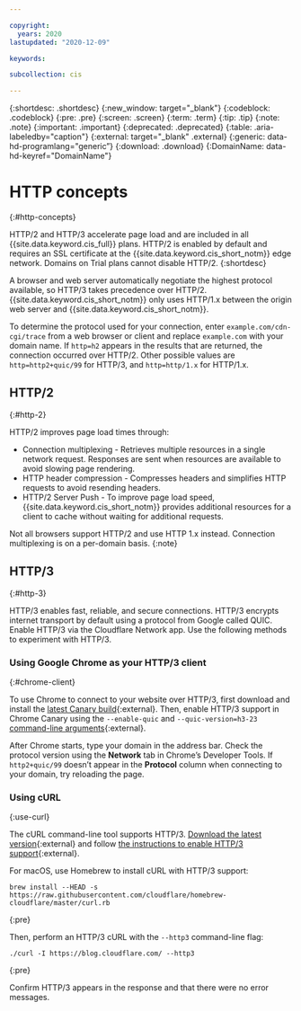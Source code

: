 ```yaml
---

copyright:
  years: 2020
lastupdated: "2020-12-09"

keywords:

subcollection: cis

---
```


{:shortdesc: .shortdesc}
{:new_window: target="_blank"} 
{:codeblock: .codeblock}
{:pre: .pre}
{:screen: .screen}
{:term: .term}
{:tip: .tip}
{:note: .note}
{:important: .important}
{:deprecated: .deprecated}
{:table: .aria-labeledby="caption"}
{:external: target="_blank" .external}
{:generic: data-hd-programlang="generic”}
{:download: .download}
{:DomainName: data-hd-keyref="DomainName"}

# HTTP concepts
{:#http-concepts}

HTTP/2 and HTTP/3 accelerate page load and are included in all {{site.data.keyword.cis_full}} plans.  HTTP/2 is enabled by default and requires an SSL certificate at the {{site.data.keyword.cis_short_notm}} edge network. Domains on Trial plans cannot disable HTTP/2.
{:shortdesc}

A browser and web server automatically negotiate the highest protocol available, so HTTP/3 takes precedence over HTTP/2.  {{site.data.keyword.cis_short_notm}} only uses HTTP/1.x between the origin web server and {{site.data.keyword.cis_short_notm}}.

To determine the protocol used for your connection, enter `example.com/cdn-cgi/trace` from a web browser or client and replace `example.com` with your domain name. If `http=h2` appears in the results that are returned, the connection occurred over HTTP/2. Other possible values are `http=http2+quic/99` for HTTP/3, and `http=http/1.x` for HTTP/1.x.

## HTTP/2
{:#http-2}

HTTP/2 improves page load times through:

* Connection multiplexing - Retrieves multiple resources in a single network request. Responses are sent when resources are available to avoid slowing page rendering.
* HTTP header compression - Compresses headers and simplifies HTTP requests to avoid resending headers.
* HTTP/2 Server Push - To improve page load speed, {{site.data.keyword.cis_short_notm}} provides additional resources for a client to cache without waiting for additional requests.

Not all browsers support HTTP/2 and use HTTP 1.x instead. Connection multiplexing is on a per-domain basis.
{:note}

## HTTP/3
{:#http-3}

HTTP/3 enables fast, reliable, and secure connections.  HTTP/3 encrypts internet transport by default using a protocol from Google called QUIC. Enable HTTP/3 via the Cloudflare Network app. Use the following methods to experiment with HTTP/3.

### Using Google Chrome as your HTTP/3 client
{:#chrome-client}

To use Chrome to connect to your website over HTTP/3, first download and install the [latest Canary build](https://www.google.com/chrome/canary/){:external}. Then, enable HTTP/3 support in Chrome Canary using the  `--enable-quic` and `--quic-version=h3-23` [command-line arguments](https://www.chromium.org/developers/how-tos/run-chromium-with-flags){:external}.

After Chrome starts, type your domain in the address bar. Check the protocol version using the **Network** tab in Chrome’s Developer Tools. If `http2+quic/99` doesn’t appear in the **Protocol** column when connecting to your domain, try reloading the page.

### Using cURL
{:use-curl}

The cURL command-line tool supports HTTP/3.  [Download the latest version](https://github.com/curl/curl){:external} and follow [the instructions to enable HTTP/3 support](https://github.com/curl/curl/blob/master/docs/HTTP3.md#quiche-version){:external}.

For macOS, use Homebrew to install cURL with HTTP/3 support:

```
brew install --HEAD -s https://raw.githubusercontent.com/cloudflare/homebrew-cloudflare/master/curl.rb
```
{:pre}

Then, perform an HTTP/3 cURL with the `--http3` command-line flag:

```
./curl -I https://blog.cloudflare.com/ --http3
```
{:pre}

Confirm HTTP/3 appears in the response and that there were no error messages.
